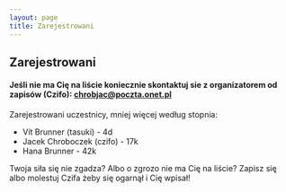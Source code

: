 ```yaml
---
layout: page
title: Zarejestrowani
---
```


## Zarejestrowani


#### Jeśli nie ma Cię na liście koniecznie skontaktuj sie z organizatorem od zapisów (Czifo): chrobjac@poczta.onet.pl

Zarejestrowani uczestnicy, mniej więcej według stopnia:
- Vít Brunner (tasuki) - 4d
- Jacek Chroboczek (czifo) - 17k
- Hana Brunner - 42k

Twoja siła się nie zgadza? Albo o zgrozo nie ma Cię na liście? Zapisz się albo molestuj Czifa żeby się ogarnął i Cię wpisał!
